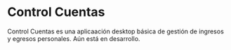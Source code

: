 # Control Cuentas

Control Cuentas es una aplicaación desktop básica de gestión de ingresos y egresos personales. Aún está en desarrollo.
